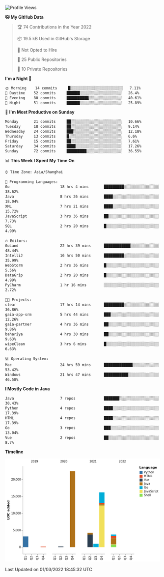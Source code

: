 <!--START_SECTION:waka-->
![Profile Views](http://img.shields.io/badge/Profile%20Views-1-blue)

**🐱 My GitHub Data** 

> 🏆 74 Contributions in the Year 2022
 > 
> 📦 19.5 kB Used in GitHub's Storage 
 > 
> 🚫 Not Opted to Hire
 > 
> 📜 25 Public Repositories 
 > 
> 🔑 10 Private Repositories  
 > 
**I'm a Night 🦉** 

```text
🌞 Morning    14 commits     █░░░░░░░░░░░░░░░░░░░░░░░░   7.11% 
🌆 Daytime    52 commits     ██████░░░░░░░░░░░░░░░░░░░   26.4% 
🌃 Evening    80 commits     ██████████░░░░░░░░░░░░░░░   40.61% 
🌙 Night      51 commits     ██████░░░░░░░░░░░░░░░░░░░   25.89%

```
📅 **I'm Most Productive on Sunday** 

```text
Monday       21 commits     ██░░░░░░░░░░░░░░░░░░░░░░░   10.66% 
Tuesday      18 commits     ██░░░░░░░░░░░░░░░░░░░░░░░   9.14% 
Wednesday    24 commits     ███░░░░░░░░░░░░░░░░░░░░░░   12.18% 
Thursday     13 commits     █░░░░░░░░░░░░░░░░░░░░░░░░   6.6% 
Friday       15 commits     ██░░░░░░░░░░░░░░░░░░░░░░░   7.61% 
Saturday     34 commits     ████░░░░░░░░░░░░░░░░░░░░░   17.26% 
Sunday       72 commits     █████████░░░░░░░░░░░░░░░░   36.55%

```


📊 **This Week I Spent My Time On** 

```text
⌚︎ Time Zone: Asia/Shanghai

💬 Programming Languages: 
Go                       18 hrs 4 mins       █████████░░░░░░░░░░░░░░░░   38.62% 
Java                     8 hrs 26 mins       ████░░░░░░░░░░░░░░░░░░░░░   18.04% 
XML                      7 hrs 21 mins       ████░░░░░░░░░░░░░░░░░░░░░   15.72% 
JavaScript               3 hrs 36 mins       ██░░░░░░░░░░░░░░░░░░░░░░░   7.73% 
SQL                      2 hrs 20 mins       █░░░░░░░░░░░░░░░░░░░░░░░░   4.99%

🔥 Editors: 
GoLand                   22 hrs 39 mins      ████████████░░░░░░░░░░░░░   48.44% 
IntelliJ                 16 hrs 50 mins      █████████░░░░░░░░░░░░░░░░   35.99% 
WebStorm                 2 hrs 36 mins       █░░░░░░░░░░░░░░░░░░░░░░░░   5.56% 
DataGrip                 2 hrs 20 mins       █░░░░░░░░░░░░░░░░░░░░░░░░   4.99% 
PyCharm                  1 hr 16 mins        ░░░░░░░░░░░░░░░░░░░░░░░░░   2.72%

🐱‍💻 Projects: 
clear                    17 hrs 14 mins      █████████░░░░░░░░░░░░░░░░   36.86% 
gaia-app-srm             5 hrs 44 mins       ███░░░░░░░░░░░░░░░░░░░░░░   12.26% 
gaia-partner             4 hrs 36 mins       ██░░░░░░░░░░░░░░░░░░░░░░░   9.86% 
bahariya                 4 hrs 30 mins       ██░░░░░░░░░░░░░░░░░░░░░░░   9.63% 
wipeClean                3 hrs 6 mins        █░░░░░░░░░░░░░░░░░░░░░░░░   6.63%

💻 Operating System: 
Mac                      24 hrs 59 mins      █████████████░░░░░░░░░░░░   53.42% 
Windows                  21 hrs 47 mins      ███████████░░░░░░░░░░░░░░   46.58%

```

**I Mostly Code in Java** 

```text
Java                     7 repos             ███████░░░░░░░░░░░░░░░░░░   30.43% 
Python                   4 repos             ████░░░░░░░░░░░░░░░░░░░░░   17.39% 
HTML                     4 repos             ████░░░░░░░░░░░░░░░░░░░░░   17.39% 
Go                       3 repos             ███░░░░░░░░░░░░░░░░░░░░░░   13.04% 
Vue                      2 repos             ██░░░░░░░░░░░░░░░░░░░░░░░   8.7%

```


**Timeline**

![Chart not found](https://raw.githubusercontent.com/youtiaoguagua/youtiaoguagua/master/charts/bar_graph.png) 


 Last Updated on 01/03/2022 18:45:32 UTC
<!--END_SECTION:waka-->